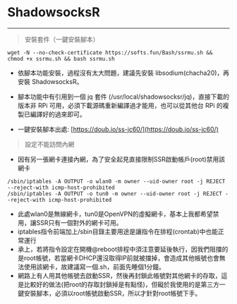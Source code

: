 # **ShadowsocksR**

---

> 安裝套件（一鍵安裝腳本）

```
wget -N --no-check-certificate https://softs.fun/Bash/ssrmu.sh && chmod +x ssrmu.sh && bash ssrmu.sh
```

* 依腳本功能安裝，過程沒有太大問題，建議先安裝 libsodium\(chacha20\)，再安裝 ShadowsocksR。
* 腳本功能中有引用到一個 jq 套件 \(/usr/local/shadowsocksr/jq\)，直接下載的版本非 RPi 可用，必須下載源碼重新編譯過才能用，也可以從其他台 RPi 的複製已編譯好的過來即可。

* 一鍵安裝腳本出處: [https://doub.io/ss-jc60/](https://doub.io/ss-jc60/)

> 設定不能訪問內網

* 因有另一張網卡連接內網，為了安全起見直接限制SSR啟動帳戶\(root\)禁用該網卡

```
/sbin/iptables -A OUTPUT -o wlan0 -m owner --uid-owner root -j REJECT --reject-with icmp-host-prohibited
/sbin/iptables -A OUTPUT -o tun0 -m owner --uid-owner root -j REJECT --reject-with icmp-host-prohibited
```

* 此處wlan0是無線網卡，tun0是OpenVPN的虛擬網卡，基本上我都希望禁用，讓SSR只有一個對外的網卡可用。
* iptables指令前端加上/sbin目錄主要用途是讓指令在排程\(crontab\)中也能正常運行
* 承上，若將指令設定在開機@reboot排程中須注意要延後執行，因我們阻擋的是root帳號，若當網卡DHCP還沒取得IP前就被擋掉，會造成其他帳號也會無法使用該網卡，故建議寫一個.sh，前面先睡個1分鐘。
* 網路上有人用其他帳號去啟動SSR，然後再封鎖此帳號對其他網卡的存取，這是比較好的做法\(把root的存取封鎖掉是有點怪\)，但礙於我使用的是第三方一鍵安裝腳本，必須以root帳號啟動SSR，所以才針對root帳號下手。



